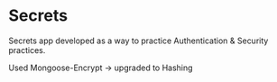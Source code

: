 # Secrets
 Secrets app developed as a way to practice Authentication & Security practices.


Used Mongoose-Encrypt -> upgraded to Hashing
